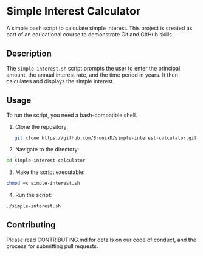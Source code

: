 # Simple Interest Calculator

A simple bash script to calculate simple interest. This project is created as part of an educational course to demonstrate Git and GitHub skills.

## Description

The `simple-interest.sh` script prompts the user to enter the principal amount, the annual interest rate, and the time period in years. It then calculates and displays the simple interest.

## Usage

To run the script, you need a bash-compatible shell.

1. Clone the repository:
```sh
   git clone https://github.com/BrunixD/simple-interest-calculator.git
```
2. Navigate to the directory:

```sh
cd simple-interest-calculator
```

3. Make the script executable:

```sh
chmod +x simple-interest.sh
```

4. Run the script:

```sh
./simple-interest.sh
```

## Contributing
Please read CONTRIBUTING.md for details on our code of conduct, and the process for submitting pull requests.
